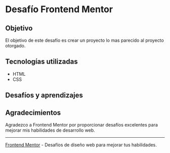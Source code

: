 # Desafío Frontend Mentor

## Objetivo

El objetivo de este desafío es crear un proyecto lo mas parecido al proyecto otorgado.

## Tecnologías utilizadas

- HTML
- CSS


## Desafíos y aprendizajes

## Agradecimientos

Agradezco a Frontend Mentor por proporcionar desafíos excelentes para mejorar mis habilidades de desarrollo web.

---

[Frontend Mentor](https://www.frontendmentor.io) - Desafíos de diseño web para mejorar tus habilidades.

